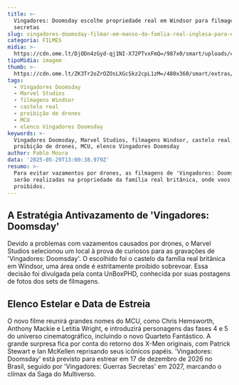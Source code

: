 ```yaml
---
title: >-
  Vingadores: Doomsday escolhe propriedade real em Windsor para filmagens
  secretas
slug: vingadores-doomsday-filmar-em-manso-da-famlia-real-inglesa-para-evitar-drones
categoria: FILMES
midia: >-
  https://cdn.ome.lt/DjODn4zGyd-qj1NI-X72PTvxFmQ=/987x0/smart/uploads/conteudo/fotos/vingadores-doomsday-set-1.jpg
tipoMidia: imagem
thumb: >-
  https://cdn.ome.lt/ZK3Tr2oZrOZOsLXGcSkz2cpL1zM=/480x360/smart/extras/conteudos/vingadores-doomsday-set.jpg
tags:
  - Vingadores Doomsday
  - Marvel Studios
  - filmagens Windsor
  - castelo real
  - proibição de drones
  - MCU
  - elenco Vingadores Doomsday
keywords: >-
  Vingadores Doomsday, Marvel Studios, filmagens Windsor, castelo real,
  proibição de drones, MCU, elenco Vingadores Doomsday
author: Pablo Moura
data: '2025-05-29T13:00:38.979Z'
resumo: >-
  Para evitar vazamentos por drones, as filmagens de 'Vingadores: Doomsday'
  serão realizadas na propriedade da família real britânica, onde voos são
  proibidos.
---
```


## A Estratégia Antivazamento de 'Vingadores: Doomsday'

Devido a problemas com vazamentos causados por drones, o Marvel Studios selecionou um local à prova de curiosos para as gravações de 'Vingadores: Doomsday'. O escolhido foi o castelo da família real britânica em Windsor, uma área onde é estritamente proibido sobrevoar. Essa decisão foi divulgada pela conta UnBoxPHD, conhecida por suas postagens de fotos dos sets de filmagens.

## Elenco Estelar e Data de Estreia

O novo filme reunirá grandes nomes do MCU, como Chris Hemsworth, Anthony Mackie e Letitia Wright, e introduzirá personagens das fases 4 e 5 do universo cinematográfico, incluindo o novo Quarteto Fantástico. A grande surpresa fica por conta do retorno dos X-Men originais, com Patrick Stewart e Ian McKellen reprisando seus icônicos papéis. 'Vingadores: Doomsday' está previsto para estrear em 17 de dezembro de 2026 no Brasil, seguido por 'Vingadores: Guerras Secretas' em 2027, marcando o clímax da Saga do Multiverso.
